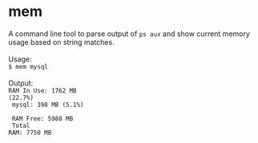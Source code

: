 # mem
A command line tool to parse output of `ps aux` and show current memory usage based on string matches.<br><br>
Usage:<br>
`$ mem mysql`<br><br>
Output:<br>
<code>RAM In Use:  1762 MB (22.7%)<br>
mysql:       398 MB (5.1%)<br>
<br>
RAM Free:    5988 MB<br>
Total RAM:   7750 MB</code>
